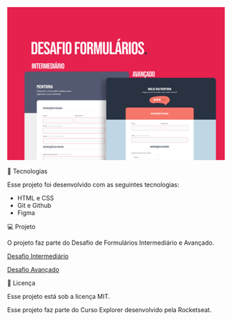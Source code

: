 <img src="./assets/preview.jpg">
<p>🚀 Tecnologias </p>
<p>Esse projeto foi desenvolvido com as seguintes tecnologias:</p>
<ul>
<li>HTML e CSS</li>
<li>Git e Github</li>
<li>Figma</li>
</ul>

<p>💻 Projeto</p>
<p>O projeto faz parte do Desafio de Formulários Intermediário e Avançado.</p>
<p><a href="https://diegoscavone.github.io/Desafio-Fase03-Formulario-Intermediario/" target="_blank">Desafio Intermediário</a></p>
<p><a href="">Desafio Avançado</a></p>

<p>📝 Licença</p>
<p>Esse projeto está sob a licença MIT.</p>

<p>Esse projeto faz parte do Curso Explorer desenvolvido pela Rocketseat.</p>
